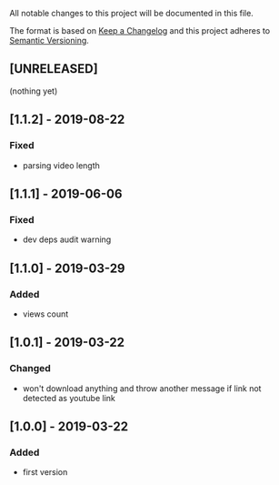 All notable changes to this project will be documented in this file.

The format is based on [Keep a Changelog](http://keepachangelog.com/en/1.0.0/)
and this project adheres to [Semantic Versioning](http://semver.org/spec/v2.0.0.html).

## [UNRELEASED]
(nothing yet)

## [1.1.2] - 2019-08-22
### Fixed
- parsing video length

## [1.1.1] - 2019-06-06
### Fixed
- dev deps audit warning

## [1.1.0] - 2019-03-29
### Added
- views count

## [1.0.1] - 2019-03-22
### Changed
- won't download anything and throw another message if link not detected as youtube link

## [1.0.0] - 2019-03-22
### Added
- first version
